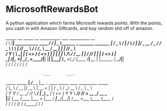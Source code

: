 # MicrosoftRewardsBot
A python application which farms Microsoft rewards points. With the points, you cash in with Amazon Giftcards, and buy random shit off of amazon.

   _____  .__                                 _____  __    __________                                .___ __________        __   
  /     \ |__| ___________  ____  ___________/ ____\/  |_  \______   \ ______  _  _______ _______  __| _/ \______   \ _____/  |_ 
 /  \ /  \|  |/ ___\_  __ \/  _ \/  ___/  _ \   __\\   __\  |       _// __ \ \/ \/ /\__  \\_  __ \/ __ |   |    |  _//  _ \   __\
/    Y    \  \  \___|  | \(  <_> )___ (  <_> )  |   |  |    |    |   \  ___/\     /  / __ \|  | \/ /_/ |   |    |   (  <_> )  |  
\____|__  /__|\___  >__|   \____/____  >____/|__|   |__|    |____|_  /\___  >\/\_/  (____  /__|  \____ |   |______  /\____/|__|  
        \/        \/                 \/                            \/     \/             \/           \/          \/             
                                                                                                                                 
                                                                                                                                 
                                                                                                                                                                                         
                    .___       ___.                                                                                              
  _____ _____     __| _/____   \_ |__ ___.__.   ____   _____   ____   _________  _____                                           
 /     \\__  \   / __ |/ __ \   | __ <   |  |  /  _ \ /     \_/ __ \ / ___\__  \ \__  \                                          
|  Y Y  \/ __ \_/ /_/ \  ___/   | \_\ \___  | (  <_> )  Y Y  \  ___// /_/  > __ \_/ __ \_                                        
|__|_|  (____  /\____ |\___  >  |___  / ____|  \____/|__|_|  /\___  >___  (____  (____  /                                        
      \/     \/      \/    \/       \/\/                   \/     \/_____/     \/     \/                                         
